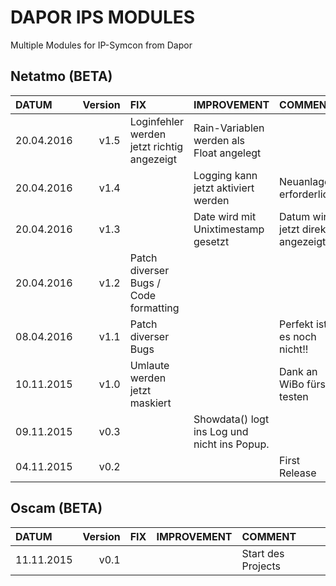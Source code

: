# DAPOR IPS MODULES

Multiple Modules for IP-Symcon from Dapor

Netatmo (BETA)
- 
|DATUM| Version  | FIX | IMPROVEMENT| COMMENT
| :-------------| -------------: | :------------- |:------------- |:------------- |
| 20.04.2016 | v1.5 |   Loginfehler werden jetzt richtig angezeigt | Rain-Variablen werden als Float angelegt ||
| 20.04.2016 | v1.4 |  | Logging kann jetzt aktiviert werden | Neuanlage erforderlich |
| 20.04.2016 | v1.3 |  | Date wird mit Unixtimestamp gesetzt | Datum wird jetzt direkt angezeigt |
| 20.04.2016 | v1.2 | Patch diverser Bugs / Code formatting | |  |
| 08.04.2016 | v1.1 | Patch diverser Bugs  | | Perfekt ist es noch nicht!! |
| 10.11.2015 | v1.0 | Umlaute werden jetzt maskiert  | | Dank an WiBo fürs testen|
| 09.11.2015 | v0.3 |   | Showdata() logt ins Log und nicht ins Popup.| |
| 04.11.2015 | v0.2 |   | | First Release|


Oscam (BETA)
- 
|DATUM| Version  | FIX | IMPROVEMENT| COMMENT
| :-------------| -------------: | :------------- |:------------- |:------------- |
| 11.11.2015 |v0.1 |   | | Start des Projects|



